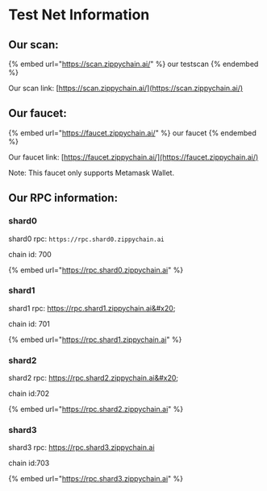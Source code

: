# Test Net Information



## Our scan:

{% embed url="https://scan.zippychain.ai/" %}
our testscan
{% endembed %}

Our scan link: [https://scan.zippychain.ai/](https://scan.zippychain.ai/)



## Our faucet:

{% embed url="https://faucet.zippychain.ai/" %}
our faucet
{% endembed %}

Our faucet link: [https://faucet.zippychain.ai/](https://faucet.zippychain.ai/)

Note: This faucet only supports Metamask Wallet.



## **Our RPC information:**



### shard0

shard0 rpc: `https://rpc.shard0.zippychain.ai`&#x20;

chain id: 700

{% embed url="https://rpc.shard0.zippychain.ai" %}

### shard1

shard1 rpc: https://rpc.shard1.zippychain.ai&#x20;

chain id: 701

{% embed url="https://rpc.shard1.zippychain.ai" %}

### shard2

shard2 rpc: https://rpc.shard2.zippychain.ai&#x20;

chain id:702

{% embed url="https://rpc.shard2.zippychain.ai" %}

### shard3

shard3 rpc: https://rpc.shard3.zippychain.ai

chain id:703

{% embed url="https://rpc.shard3.zippychain.ai" %}



